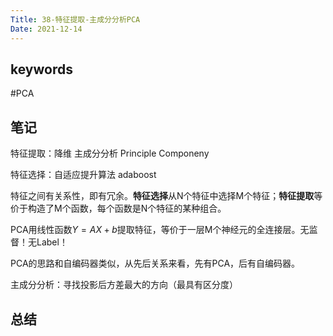 ```yaml
---
Title: 38-特征提取-主成分分析PCA
Date: 2021-12-14
---
```


## keywords
#PCA 
## 笔记

特征提取：降维 主成分分析 Principle Componeny

特征选择：自适应提升算法 adaboost

特征之间有关系性，即有冗余。**特征选择**从N个特征中选择M个特征；**特征提取**等价于构造了M个函数，每个函数是N个特征的某种组合。

PCA用线性函数$Y=AX+b$提取特征，等价于一层M个神经元的全连接层。无监督！无Label！

PCA的思路和自编码器类似，从先后关系来看，先有PCA，后有自编码器。

主成分分析：寻找投影后方差最大的方向（最具有区分度）




## 总结